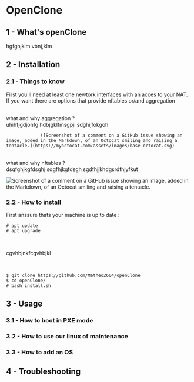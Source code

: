 # **OpenClone**


## 1 - What's openClone

hgfghjklm
vbnj,klm


## 2 - Installation

### 2.1 - Things to know

First you'll need at least one newtork interfaces with an acces to your NAT.  
If you want there are options that provide nftables or/and aggregation

<br />
what and why aggregation ? <br /> 
uhihfjgdjohfg
hdbjgklfmsgpji
sdghijfokgoh
<br />

                 ![Screenshot of a comment on a GitHub issue showing an image, added in the Markdown, of an Octocat smiling and raising a tentacle.](https://myoctocat.com/assets/images/base-octocat.svg)

<br />
what and why nftables ?<br />
dsqfghjkgfdsghj
sdgfhjkgfdsgh
sgdfhjjkhdgsrdthjyfkut 
<br />

![Screenshot of a comment on a GitHub issue showing an image, added in the Markdown, of an Octocat smiling and raising a tentacle.](https://myoctocat.com/assets/images/base-octocat.svg)
<br />

### 2.2 - How to install

First anssure thats your machine is up to date :

```
# apt update
# apt upgrade
```

<br />

cgvhbjnkfcgvhbjkl

<br />

```
$ git clone https://github.com/Matheo2604/openClone
$ cd openClone/
# bash install.sh 
```

## 3 - Usage

### 3.1 - How to boot in PXE mode

### 3.2 - How to use our linux of maintenance

### 3.3 - How to add an OS

## 4 - Troubleshooting